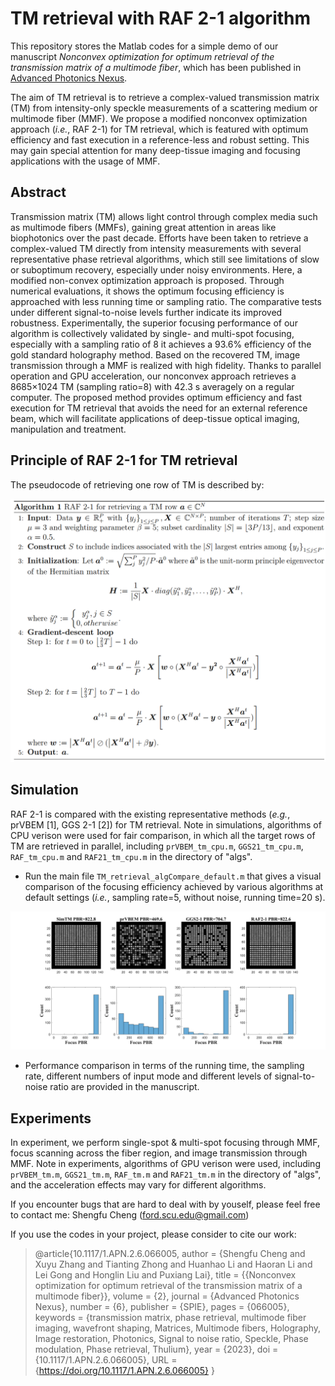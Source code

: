# TM retrieval with RAF 2-1 algorithm

This repository stores the Matlab codes for a simple demo of our manuscript *Nonconvex optimization for optimum retrieval of the transmission matrix of a multimode fiber*, which has been published in [Advanced Photonics Nexus](https://doi.org/10.1117/1.APN.2.6.066005).   

The aim of TM retrieval is to retrieve a complex-valued transmission matrix (TM) from intensity-only speckle measurements of a scattering medium or multimode fiber (MMF). We propose a modified nonconvex optimization approach (*i.e.*, RAF 2-1) for TM retrieval, which is featured with optimum efficiency and fast execution in a reference-less and robust setting. This may gain special attention for many deep-tissue imaging and focusing applications with the usage of MMF.

## Abstract
Transmission matrix (TM) allows light control through complex media such as multimode fibers (MMFs), gaining great attention in areas like biophotonics over the past decade. Efforts have been taken to retrieve a complex-valued TM directly from intensity measurements with several representative phase retrieval algorithms, which still see limitations of slow or suboptimum recovery, especially under noisy environments. Here, a modified non-convex optimization approach is proposed. Through numerical evaluations, it shows the optimum focusing efficiency is approached with less running time or sampling ratio. The comparative tests under different signal-to-noise levels further indicate its improved robustness. Experimentally, the superior focusing performance of our algorithm is collectively validated by single- and multi-spot focusing, especially with a sampling ratio of 8 it achieves a 93.6\% efficiency of the gold standard holography method. Based on the recovered TM, image transmission through a MMF is realized with high fidelity. Thanks to parallel operation and GPU acceleration, our nonconvex approach retrieves a 8685×1024 TM (sampling ratio=8) with 42.3 s averagely on a regular computer. The proposed method provides optimum efficiency and fast execution for TM retrieval that avoids the need for an external reference beam, which will facilitate applications of deep-tissue optical imaging, manipulation and treatment.

## Principle of RAF 2-1 for TM retrieval
The pseudocode of retrieving one row of TM is described by:  

<img src="https://github.com/Ford666/RAF21_TM_retrieval/blob/main/images/RAF 2-1.PNG " width="800px">


## Simulation
RAF 2-1 is compared with the existing representative methods (*e.g.*, prVBEM [1], GGS 2-1 [2]) for TM retrieval. Note in simulations, algorithms of CPU verison were used for fair comparison, in which all the target rows of TM are retrieved in parallel, including `prVBEM_tm_cpu.m`, `GGS21_tm_cpu.m`, `RAF_tm_cpu.m` and `RAF21_tm_cpu.m` in the directory of "algs". 

- Run the main file `TM_retrieval_algCompare_default.m` that gives a visual comparison of the focusing efficiency achieved by various algorithms at default settings (*i.e.*, sampling rate=5, without noise, running time=20 s).
<img src="https://github.com/Ford666/RAF21_TM_retrieval/blob/main/images/Algorithm_comparison_image_histogram_default.png " width="1000px">

- Performance comparison in terms of the running time, the sampling rate, different numbers of input mode and different levels of signal-to-noise ratio are provided in the manuscript.


## Experiments
In experiment, we perform single-spot & multi-spot focusing through MMF, focus scanning across the fiber region, and image transmission through MMF. Note in experiments, algorithms of GPU verison were used, including `prVBEM_tm.m`, `GGS21_tm.m`, `RAF_tm.m` and `RAF21_tm.m` in the directory of "algs", and the acceleration effects may vary for different algorithms.


If you encounter bugs that are hard to deal with by youself, please feel free to contact me: Shengfu Cheng (ford.scu.edu@gmail.com)

If you use the codes in your project, please consider to cite our work:
> @article{10.1117/1.APN.2.6.066005,
author = {Shengfu Cheng and Xuyu Zhang and Tianting Zhong and Huanhao Li and Haoran Li and Lei Gong and Honglin Liu and Puxiang Lai},
title = {{Nonconvex optimization for optimum retrieval of the transmission matrix of a multimode fiber}},
volume = {2},
journal = {Advanced Photonics Nexus},
number = {6},
publisher = {SPIE},
pages = {066005},
keywords = {transmission matrix, phase retrieval, multimode fiber imaging, wavefront shaping, Matrices, Multimode fibers, Holography, Image restoration, Photonics, Signal to noise ratio, Speckle, Phase modulation, Phase retrieval, Thulium},
year = {2023},
doi = {10.1117/1.APN.2.6.066005},
URL = {https://doi.org/10.1117/1.APN.2.6.066005}
}
